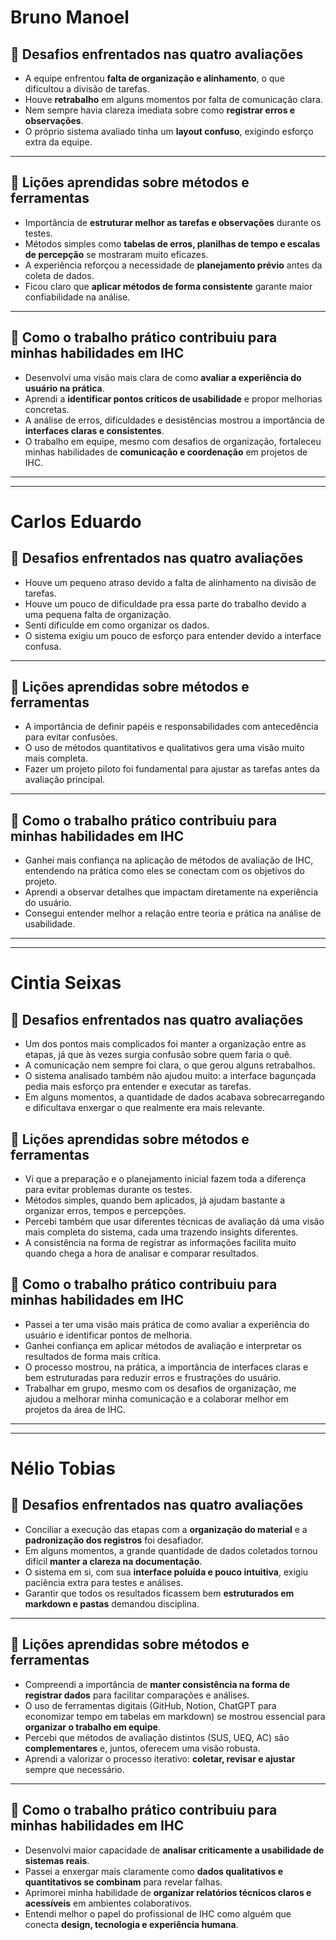 # Bruno Manoel
## 🔹 Desafios enfrentados nas quatro avaliações
- A equipe enfrentou **falta de organização e alinhamento**, o que dificultou a divisão de tarefas.  
- Houve **retrabalho** em alguns momentos por falta de comunicação clara.  
- Nem sempre havia clareza imediata sobre como **registrar erros e observações**.  
- O próprio sistema avaliado tinha um **layout confuso**, exigindo esforço extra da equipe.  

---

## 🔹 Lições aprendidas sobre métodos e ferramentas
- Importância de **estruturar melhor as tarefas e observações** durante os testes.  
- Métodos simples como **tabelas de erros, planilhas de tempo e escalas de percepção** se mostraram muito eficazes.  
- A experiência reforçou a necessidade de **planejamento prévio** antes da coleta de dados.  
- Ficou claro que **aplicar métodos de forma consistente** garante maior confiabilidade na análise.  

---

## 🔹 Como o trabalho prático contribuiu para minhas habilidades em IHC
- Desenvolvi uma visão mais clara de como **avaliar a experiência do usuário na prática**.  
- Aprendi a **identificar pontos críticos de usabilidade** e propor melhorias concretas.  
- A análise de erros, dificuldades e desistências mostrou a importância de **interfaces claras e consistentes**.  
- O trabalho em equipe, mesmo com desafios de organização, fortaleceu minhas habilidades de **comunicação e coordenação** em projetos de IHC.  

---
---

# Carlos Eduardo
## 🔹 Desafios enfrentados nas quatro avaliações
- Houve um pequeno atraso devido a falta de alinhamento na divisão de tarefas.
- Houve um pouco de dificuldade pra essa parte do trabalho devido a uma pequena falta de organização.
- Senti dificulde em como organizar os dados.
- O sistema exigiu um pouco de esforço para entender devido a interface confusa.

---

## 🔹 Lições aprendidas sobre métodos e ferramentas
- A importância de definir papéis e responsabilidades com antecedência para evitar confusões.
- O uso de métodos quantitativos e qualitativos gera uma visão muito mais completa.
- Fazer um projeto piloto foi fundamental para ajustar as tarefas antes da avaliação principal.

---

## 🔹 Como o trabalho prático contribuiu para minhas habilidades em IHC
- Ganhei mais confiança na aplicação de métodos de avaliação de IHC, entendendo na prática como eles se conectam com os objetivos do projeto.
- Aprendi a observar detalhes que impactam diretamente na experiência do usuário.
- Consegui entender melhor a relação entre teoria e prática na análise de usabilidade.

---
---

# Cintia Seixas
## 🔹 Desafios enfrentados nas quatro avaliações
- Um dos pontos mais complicados foi manter a organização entre as etapas, já que às vezes surgia confusão sobre quem faria o quê.
- A comunicação nem sempre foi clara, o que gerou alguns retrabalhos.
- O sistema analisado também não ajudou muito: a interface bagunçada pedia mais esforço pra entender e executar as tarefas.
- Em alguns momentos, a quantidade de dados acabava sobrecarregando e dificultava enxergar o que realmente era mais relevante.

## 🔹 Lições aprendidas sobre métodos e ferramentas
- Vi que a preparação e o planejamento inicial fazem toda a diferença para evitar problemas durante os testes.
- Métodos simples, quando bem aplicados, já ajudam bastante a organizar erros, tempos e percepções.
- Percebi também que usar diferentes técnicas de avaliação dá uma visão mais completa do sistema, cada uma trazendo insights diferentes.
- A consistência na forma de registrar as informações facilita muito quando chega a hora de analisar e comparar resultados.

## 🔹 Como o trabalho prático contribuiu para minhas habilidades em IHC
- Passei a ter uma visão mais prática de como avaliar a experiência do usuário e identificar pontos de melhoria.
- Ganhei confiança em aplicar métodos de avaliação e interpretar os resultados de forma mais crítica.
- O processo mostrou, na prática, a importância de interfaces claras e bem estruturadas para reduzir erros e frustrações do usuário.
- Trabalhar em grupo, mesmo com os desafios de organização, me ajudou a melhorar minha comunicação e a colaborar melhor em projetos da área de IHC.

---
---

# Nélio Tobias
## 🔹 Desafios enfrentados nas quatro avaliações
- Conciliar a execução das etapas com a **organização do material** e a **padronização dos registros** foi desafiador.  
- Em alguns momentos, a grande quantidade de dados coletados tornou difícil **manter a clareza na documentação**.  
- O sistema em si, com sua **interface poluída e pouco intuitiva**, exigiu paciência extra para testes e análises.  
- Garantir que todos os resultados ficassem bem **estruturados em markdown e pastas** demandou disciplina.  

---

## 🔹 Lições aprendidas sobre métodos e ferramentas
- Compreendi a importância de **manter consistência na forma de registrar dados** para facilitar comparações e análises.  
- O uso de ferramentas digitais (GitHub, Notion, ChatGPT para economizar tempo em tabelas em markdown) se mostrou essencial para **organizar o trabalho em equipe**.  
- Percebi que métodos de avaliação distintos (SUS, UEQ, AC) são **complementares** e, juntos, oferecem uma visão robusta.  
- Aprendi a valorizar o processo iterativo: **coletar, revisar e ajustar** sempre que necessário.  

---

## 🔹 Como o trabalho prático contribuiu para minhas habilidades em IHC
- Desenvolvi maior capacidade de **analisar criticamente a usabilidade de sistemas reais**.  
- Passei a enxergar mais claramente como **dados qualitativos e quantitativos se combinam** para revelar falhas.  
- Aprimorei minha habilidade de **organizar relatórios técnicos claros e acessíveis** em ambientes colaborativos.  
- Entendi melhor o papel do profissional de IHC como alguém que conecta **design, tecnologia e experiência humana**.  
